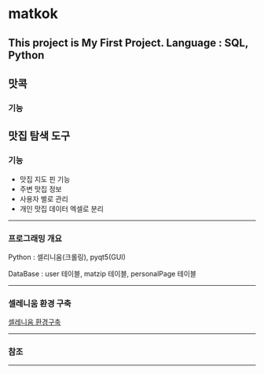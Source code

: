 # matkok

This project is My First Project. Language : SQL, Python
---

## 맛콕

### 기능
맛집 탐색 도구
---

### 기능
- 맛집 지도 핀 기능
- 주변 맛집 정보
- 사용자 별로 관리
- 개인 맛집 데이터 엑셀로 분리
---

### 프로그래밍 개요

Python : 셀리니움(크롤링), pyqt5(GUI)

DataBase : user 테이블, matzip 테이블, personalPage 테이블

---

### 셀레니움 환경 구축

[셀레니움 환경구축](https://blog.naver.com/sosow0212/222202718366)

---

### 참조

---

